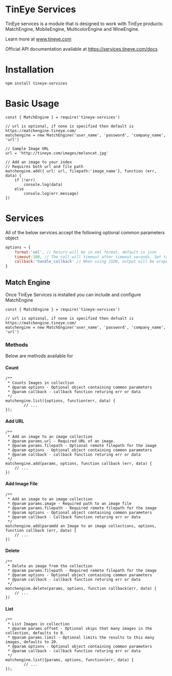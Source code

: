 # TinEye Services
TinEye services is a module that is designed to work with TinEye products: MatchEngine, MobileEngine, MulticolorEngine and WineEngine. 

Learn more at www.tineye.com

Official API documentation available at https://services.tineye.com/docs
# Installation
```shell
npm install tineye-services
```
# Basic Usage
```node
const { MatchEngine } = require('tineye-services')

// url is optional, if none is specified then default is https://matchengine.tineye.com/
matchengine = new MatchEngine('user_name', 'password', 'company_name', 'url')

// Sample Image URL
url = 'http://tineye.com/images/meloncat.jpg'

// Add an image to your index
// Requires both url and file path
matchengine.add({ url: url, filepath:'image_name'}, function (err, data) {
    if (!err)
        console.log(data)
    else
        console.log(err.message)
})
```
# Services
All of the below services accept the following optional common parameters object
```javascript
options = {
    format:'xml', // Return will be in xml format, default is json
    timeout:100, // The call will timeout after timeout seconds. Set to 0 for no timeout.
    callback:'handle_callback' // When using JSON, output will be wrapped in the callback method
}
```

## Match Engine
Once TinEye Services is installed you can include and configure MatchEngine 
```node
const { MatchEngine } = require('tineye-services')

// url is optional, if none is specified then defualt is https://matchengine.tineye.com/
matchengine = new MatchEngine('user_name', 'password', 'company_name', 'url')
```
### Methods
Below are methods available for 
#### Count
```node
/**
 * Counts Images in collection
 * @param options - Optional object containing common parameters
 * @param callback - callback function returing err or data
 */
matchengine.list({options, function(err, data) {
		// ...		
});
```
#### Add URL
```node
/**
 * Add an image to an image collection
 * @param params.url - Required URL of an image.
 * @param params.filepath - Optional remote filepath for the image
 * @param options - Optional object containing common parameters
 * @param callback - callback function returing err or data
 */
matchengine.add(params, options, function callback (err, data) {
    // ...
})
```
#### Add Image File
```node
/**
 * Add an image to an image collection
 * @param params.image - Required path to an image file 
 * @param params.filepath - Required remote filepath for the image
 * @param options - Optional object containing common parameters
 * @param callback - Callback function returing err or data
 */
matchengine.add(paramdd an Image to an image collections, options, function callback (err, data) {
    // ...
})
```
#### Delete 
```node
/**
 * Delete an image from the collection
 * @param params.filepath - Required remote filepath for the image
 * @param options - Optional object containing common parameters
 * @param callback - callback function returing err or data
 */
matchengine.delete(params, options, function callback(err, data) {
    // ...
})
```
#### List
```node
/**
 * List Images in collection
 * @param params.offset - Optional skips that many images in the collection, defaults to 0.
 * @param params.limit - Optional limits the results to this many images, defaults to 20. 
 * @param options - Optional object containing common parameters
 * @param callback - callback function returing err or data
 */
matchengine.list({params, options, function(err, data) {
		// ...		
});
